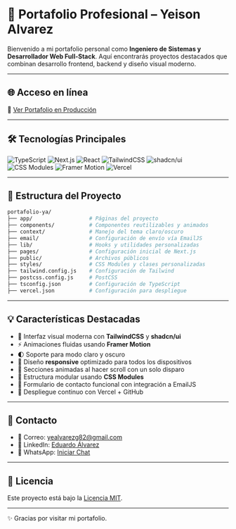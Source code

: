 # 🚀 Portafolio Profesional – Yeison Alvarez

Bienvenido a mi portafolio personal como **Ingeniero de Sistemas y Desarrollador Web Full-Stack**. Aquí encontrarás proyectos destacados que combinan desarrollo frontend, backend y diseño visual moderno.

---

## 🌐 Acceso en línea

🔗 [Ver Portafolio en Producción](https://portafolio-ya.vercel.app)

---

## 🛠️ Tecnologías Principales

![TypeScript](https://img.shields.io/badge/TypeScript-3178C6?style=for-the-badge&logo=typescript&logoColor=white)
![Next.js](https://img.shields.io/badge/Next.js-000000?style=for-the-badge&logo=next.js&logoColor=white)
![React](https://img.shields.io/badge/React-20232A?style=for-the-badge&logo=react&logoColor=61DAFB)
![TailwindCSS](https://img.shields.io/badge/Tailwind_CSS-06B6D4?style=for-the-badge&logo=tailwindcss&logoColor=white)
![shadcn/ui](https://img.shields.io/badge/shadcn/ui-111827?style=for-the-badge&logo=data:image/svg+xml;base64,PHN2ZyB3aWR0aD0iNDAiIGhlaWdodD0iNDAiIHZpZXdCb3g9IjAgMCA0MCA0MCIgZmlsbD0ibm9uZSIgeG1sbnM9Imh0dHA6Ly93d3cudzMu...")  
![CSS Modules](https://img.shields.io/badge/CSS_Modules-blue?style=for-the-badge&logo=css3&logoColor=white)
![Framer Motion](https://img.shields.io/badge/Framer_Motion-0055FF?style=for-the-badge&logo=framer&logoColor=white)
![Vercel](https://img.shields.io/badge/Vercel-000000?style=for-the-badge&logo=vercel&logoColor=white)

---

## 📁 Estructura del Proyecto

```bash
portafolio-ya/
├── app/                  # Páginas del proyecto
├── components/           # Componentes reutilizables y animados
├── context/              # Manejo del tema claro/oscuro
├── email/                # Configuración de envío vía EmailJS
├── lib/                  # Hooks y utilidades personalizadas
├── pages/                # Configuración inicial de Next.js
├── public/               # Archivos públicos
├── styles/               # CSS Modules y clases personalizadas
├── tailwind.config.js    # Configuración de Tailwind
├── postcss.config.js     # PostCSS
├── tsconfig.json         # Configuración de TypeScript
├── vercel.json           # Configuración para despliegue
```

---

## 💡 Características Destacadas

- 🎨 Interfaz visual moderna con **TailwindCSS** y **shadcn/ui**
- ⚡ Animaciones fluidas usando **Framer Motion**
- 🌓 Soporte para modo claro y oscuro
- 📱 Diseño **responsive** optimizado para todos los dispositivos
- 🔄 Secciones animadas al hacer scroll con un solo disparo
- 🔧 Estructura modular usando **CSS Modules**
- 📨 Formulario de contacto funcional con integración a EmailJS
- 🚀 Despliegue continuo con Vercel + GitHub

---

## 📩 Contacto

- 📧 Correo: [yealvarezg82@gmail.com](mailto:yealvarezg82@gmail.com)
- 💼 LinkedIn: [Eduardo Álvarez](https://linkedin.com/in/eduardo-alvarez-ea)
- 💬 WhatsApp: [Iniciar Chat](https://wa.link/wtk3ys)

---

## 📄 Licencia

Este proyecto está bajo la [Licencia MIT](LICENSE).

---
✨ Gracias por visitar mi portafolio.
